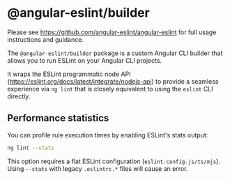 # @angular-eslint/builder

Please see https://github.com/angular-eslint/angular-eslint for full usage instructions and guidance.

The `@angular-eslint/builder` package is a custom Angular CLI builder that allows you to run ESLint on your Angular CLI projects.

It wraps the ESLint programmatic node API (https://eslint.org/docs/latest/integrate/nodejs-api) to provide a seamless experience via `ng lint` that is closely equivalent to using the `eslint` CLI directly.

## Performance statistics

You can profile rule execution times by enabling ESLint's stats output:

```bash
ng lint --stats
```

This option requires a flat ESLint configuration (`eslint.config.js/ts/mjs`). Using `--stats` with legacy `.eslintrc.*` files will cause an error.
